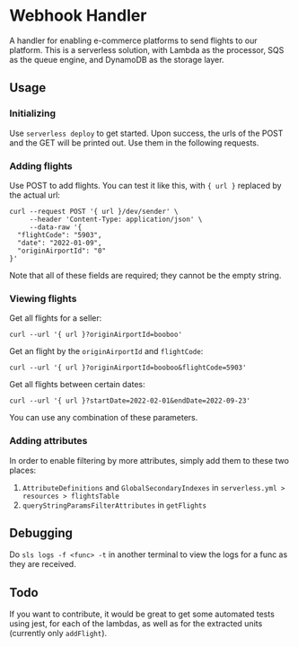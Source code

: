 # Webhook Handler

A handler for enabling e-commerce platforms to send flights to our platform. This is a serverless solution, with Lambda as the processor, SQS as the queue engine, and DynamoDB as the storage layer.

## Usage

### Initializing

Use `serverless deploy` to get started. Upon success, the urls of the POST and the GET will be printed out. Use them in the following requests.

### Adding flights

Use POST to add flights. You can test it like this, with `{ url }` replaced by the actual url:

```
curl --request POST '{ url }/dev/sender' \
     --header 'Content-Type: application/json' \
     --data-raw '{
  "flightCode": "5903",
  "date": "2022-01-09",
  "originAirportId": "0"
}'
```

Note that all of these fields are required; they cannot be the empty string.

### Viewing flights

Get all flights for a seller:

```
curl --url '{ url }?originAirportId=booboo'
```

Get an flight by the `originAirportId` and `flightCode`:

```
curl --url '{ url }?originAirportId=booboo&flightCode=5903'
```

Get all flights between certain dates:

```
curl --url '{ url }?startDate=2022-02-01&endDate=2022-09-23'
```

You can use any combination of these parameters.

### Adding attributes

In order to enable filtering by more attributes, simply add them to these two places:

1. `AttributeDefinitions` and `GlobalSecondaryIndexes` in `serverless.yml > resources > flightsTable`
2. `queryStringParamsFilterAttributes` in `getFlights`

## Debugging

Do `sls logs -f <func> -t` in another terminal to view the logs for a func as they are received.

## Todo

If you want to contribute, it would be great to get some automated tests using jest, for each of the lambdas, as well as for the extracted units (currently only `addFlight`).
